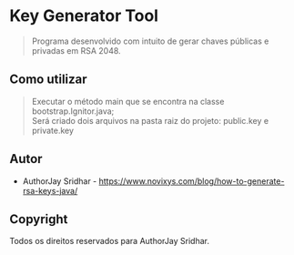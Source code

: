 # Key Generator Tool
> Programa desenvolvido com intuito de gerar chaves públicas e privadas em RSA 2048.

## Como utilizar
> Executar o método main que se encontra na classe bootstrap.Ignitor.java; <br>
> Será criado dois arquivos na pasta raiz do projeto: public.key e private.key

## Autor
* AuthorJay Sridhar - https://www.novixys.com/blog/how-to-generate-rsa-keys-java/

## Copyright
Todos os direitos reservados para AuthorJay Sridhar.
